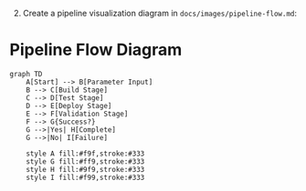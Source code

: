 
2. Create a pipeline visualization diagram in `docs/images/pipeline-flow.md`:

# Pipeline Flow Diagram

```mermaid
graph TD
    A[Start] --> B[Parameter Input]
    B --> C[Build Stage]
    C --> D[Test Stage]
    D --> E[Deploy Stage]
    E --> F[Validation Stage]
    F --> G{Success?}
    G -->|Yes| H[Complete]
    G -->|No| I[Failure]
    
    style A fill:#f9f,stroke:#333
    style G fill:#ff9,stroke:#333
    style H fill:#9f9,stroke:#333
    style I fill:#f99,stroke:#333
````

